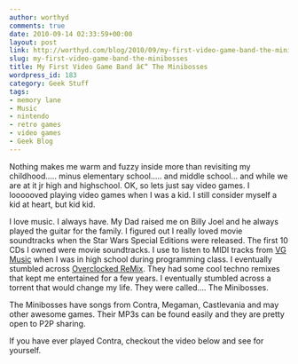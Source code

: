 ```yaml
---
author: worthyd
comments: true
date: 2010-09-14 02:33:59+00:00
layout: post
link: http://worthyd.com/blog/2010/09/my-first-video-game-band-the-minibosses/
slug: my-first-video-game-band-the-minibosses
title: My First Video Game Band â€“ The Minibosses
wordpress_id: 183
category: Geek Stuff
tags:
- memory lane
- Music
- nintendo
- retro games
- video games
- Geek Blog
---
```


Nothing makes me warm and fuzzy inside more than revisiting my childhood..... minus elementary school..... and middle school... and while we are at it jr high and highschool.   OK, so lets just say video games. I loooooved playing video games when I was a kid. I still consider myself a kid at heart, but kid kid. 

I love music.  I always have. My Dad raised me on Billy Joel and he always played the guitar for the family.  I figured out I really loved movie soundtracks when the Star Wars Special Editions were released.  The first 10 CDs I owned were movie soundtracks.  I use to listen to MIDI tracks from [VG Music](http://vgmusic.com/) when I was in high school during programming class.  I eventually stumbled across [Overclocked ReMix](http://ocremix.org/).  They had some cool techno remixes that kept me entertained for a few years. I eventually stumbled across a torrent that would change my life. They were called.... The Minibosses.
<!-- more -->
The Minibosses have songs from Contra, Megaman, Castlevania and may other awesome games.  Their MP3s can be found easily and they are pretty open to P2P sharing.

If you have ever played Contra, checkout the video below and see for yourself.  


